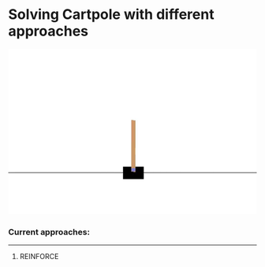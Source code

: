 # Solving Cartpole with different approaches 

![](gym-results/reinforce.gif) 
### Current approaches:
<hr></hr>  

1. REINFORCE

